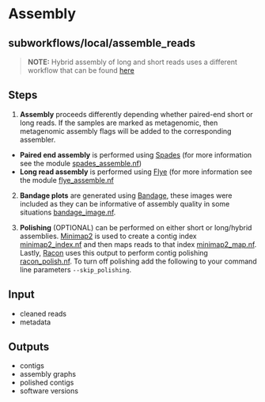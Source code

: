 # Assembly

## subworkflows/local/assemble_reads

>**NOTE:**
>Hybrid assembly of long and short reads uses a different workflow that can be found [here](https://phac-nml.github.io/mikrokondo/subworkflows/hybrid_assembly/)

## Steps

1. **Assembly** proceeds differently depending whether paired-end short or long reads. If the samples are marked as metagenomic, then metagenomic assembly flags will be added to the corresponding assembler.
  - **Paired end assembly** is performed using [Spades](https://github.com/ablab/spades) (for more information see the module [spades_assemble.nf](https://github.com/phac-nml/mikrokondo/blob/main/modules/local/spades_assemble.nf))
  - **Long read assembly** is performed using [Flye](https://github.com/fenderglass/Flye) (for more information see the module [flye_assemble.nf](https://github.com/phac-nml/mikrokondo/blob/main/modules/local/flye_assemble.nf)

2. **Bandage plots** are generated using [Bandage](https://rrwick.github.io/Bandage/), these images were included as they can be informative of assembly quality in some situations [bandage_image.nf](https://github.com/phac-nml/mikrokondo/blob/main/modules/local/bandage_image.nf).

3. **Polishing** (OPTIONAL) can be performed on either short or long/hybrid assemblies. [Minimap2](https://github.com/lh3/minimap2) is used to create a contig index [minimap2_index.nf](https://github.com/phac-nml/mikrokondo/blob/main/modules/local/minimap2_index.nf) and then maps reads to that index [minimap2_map.nf](https://github.com/phac-nml/mikrokondo/blob/main/modules/local/minimap2_map.nf). Lastly, [Racon](https://github.com/isovic/racon) uses this output to perform contig polishing [racon_polish.nf](https://github.com/phac-nml/mikrokondo/blob/main/modules/local/racon_polish.nf). To turn off polishing add the following to your command line parameters `--skip_polishing`.

## Input
- cleaned reads
- metadata

## Outputs
- contigs
- assembly graphs
- polished contigs
- software versions
